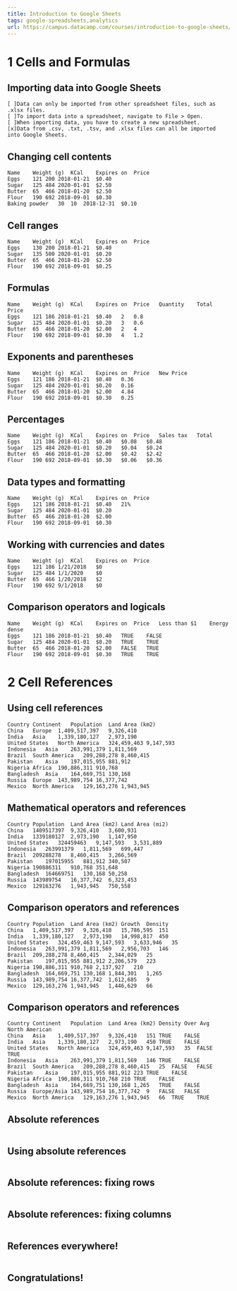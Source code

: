 ```yaml
---
title: Introduction to Google Sheets
tags: google-spreadsheets,analytics
url: https://campus.datacamp.com/courses/introduction-to-google-sheets/cells-and-formulas
---
```


# 1 Cells and Formulas
## Importing data into Google Sheets
```
[ ]Data can only be imported from other spreadsheet files, such as .xlsx files.
[ ]To import data into a spreadsheet, navigate to File > Open.
[ ]When importing data, you have to create a new spreadsheet.
[x]Data from .csv, .txt, .tsv, and .xlsx files can all be imported into Google Sheets.
```

## Changing cell contents
```
Name	Weight (g)	KCal	Expires on	Price
Eggs	121	200	2018-01-21	$0.40
Sugar	125	484	2020-01-01	$2.50
Butter	65	466	2018-01-20	$2.50
Flour	190	692	2018-09-01	$0.30
Baking powder	30	10	2018-12-31	$0.10
```

## Cell ranges
```
Name	Weight (g)	KCal	Expires on	Price
Eggs	130	200	2018-01-21	$0.40
Sugar	135	500	2020-01-01	$0.20
Butter	65	466	2018-01-20	$2.50
Flour	190	692	2018-09-01	$0.25
```

## Formulas
```
Name	Weight (g)	KCal	Expires on	Price	Quantity	Total Price
Eggs	121	186	2018-01-21	$0.40	2	0.8
Sugar	125	484	2020-01-01	$0.20	3	0.6
Butter	65	466	2018-01-20	$2.00	2	4
Flour	190	692	2018-09-01	$0.30	4	1.2
```

## Exponents and parentheses
```
Name	Weight (g)	KCal	Expires on	Price	New Price
Eggs	121	186	2018-01-21	$0.40	0.36
Sugar	125	484	2020-01-01	$0.20	0.16
Butter	65	466	2018-01-20	$2.00	4.84
Flour	190	692	2018-09-01	$0.30	0.25
```

## Percentages
```
Name	Weight (g)	KCal	Expires on	Price	Sales tax	Total
Eggs	121	186	2018-01-21	$0.40	$0.08	$0.48
Sugar	125	484	2020-01-01	$0.20	$0.04	$0.24
Butter	65	466	2018-01-20	$2.00	$0.42	$2.42
Flour	190	692	2018-09-01	$0.30	$0.06	$0.36
```

## Data types and formatting
```
Name	Weight (g)	KCal	Expires on	Price
Eggs	121	186	2018-01-21	$0.40	21%
Sugar	125	484	2020-01-01	$0.20
Butter	65	466	2018-01-20	$2.00
Flour	190	692	2018-09-01	$0.30
```

## Working with currencies and dates
```
Name	Weight (g)	KCal	Expires on	Price
Eggs	121	186	1/21/2018	$0
Sugar	125	484	1/1/2020	$0
Butter	65	466	1/20/2018	$2
Flour	190	692	9/1/2018	$0
```

## Comparison operators and logicals
```
Name	Weight (g)	KCal	Expires on	Price	Less than $1	Energy dense
Eggs	121	186	2018-01-21	$0.40	TRUE	FALSE
Sugar	125	484	2020-01-01	$0.20	TRUE	TRUE
Butter	65	466	2018-01-20	$2.00	FALSE	TRUE
Flour	190	692	2018-09-01	$0.30	TRUE	TRUE
```





# 2 Cell References
## Using cell references
```
Country	Continent	Population	Land Area (km2)
China	Europe	1,409,517,397	9,326,410
India	Asia	1,339,180,127	2,973,190
United States	North America	324,459,463	9,147,593
Indonesia	Asia	263,991,379	1,811,569
Brazil	South America	209,288,278	8,460,415
Pakistan	Asia	197,015,955	881,912
Nigeria	Africa	190,886,311	910,768
Bangladesh	Asia	164,669,751	130,168
Russia	Europe	143,989,754	16,377,742
Mexico	North America	129,163,276	1,943,945
```

## Mathematical operators and references
```
Country	Population	Land Area (km2)	Land Area (mi2)
China	1409517397	9,326,410	3,600,931
India	1339180127	2,973,190	1,147,950
United States	324459463	9,147,593	3,531,889
Indonesia	263991379	1,811,569	699,447
Brazil	209288278	8,460,415	3,266,569
Pakistan	197015955	881,912	340,507
Nigeria	190886311	910,768	351,648
Bangladesh	164669751	130,168	50,258
Russia	143989754	16,377,742	6,323,453
Mexico	129163276	1,943,945	750,558
```

## Comparison operators and references
```
Country	Population	Land Area (km2)	Growth	Density
China	1,409,517,397	9,326,410	15,786,595	151
India	1,339,180,127	2,973,190	14,998,817	450
United States	324,459,463	9,147,593	3,633,946	35
Indonesia	263,991,379	1,811,569	2,956,703	146
Brazil	209,288,278	8,460,415	2,344,029	25
Pakistan	197,015,955	881,912	2,206,579	223
Nigeria	190,886,311	910,768	2,137,927	210
Bangladesh	164,669,751	130,168	1,844,301	1,265
Russia	143,989,754	16,377,742	1,612,685	9
Mexico	129,163,276	1,943,945	1,446,629	66
```

## Comparison operators and references
```
Country	Continent	Population	Land Area (km2)	Density	Over Avg	North American
China	Asia	1,409,517,397	9,326,410	151	TRUE	FALSE
India	Asia	1,339,180,127	2,973,190	450	TRUE	FALSE
United States	North America	324,459,463	9,147,593	35	FALSE	TRUE
Indonesia	Asia	263,991,379	1,811,569	146	TRUE	FALSE
Brazil	South America	209,288,278	8,460,415	25	FALSE	FALSE
Pakistan	Asia	197,015,955	881,912	223	TRUE	FALSE
Nigeria	Africa	190,886,311	910,768	210	TRUE	FALSE
Bangladesh	Asia	164,669,751	130,168	1,265	TRUE	FALSE
Russia	Europe/Asia	143,989,754	16,377,742	9	FALSE	FALSE
Mexico	North America	129,163,276	1,943,945	66	TRUE	TRUE
```

## Absolute references
```

```

## Using absolute references
```

```

## Absolute references: fixing rows
```

```

## Absolute references: fixing columns
```

```

## References everywhere!
```

```

## Congratulations!
```

```
